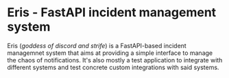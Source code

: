 # Eris - FastAPI incident management system

Eris (_goddess of discord and strife_) is a FastAPI-based incident managemnet system that aims at providing a simple
interface to manage the chaos of notifications. It's also mostly a test application to integrate with different systems
and test concrete custom integrations with said systems.

